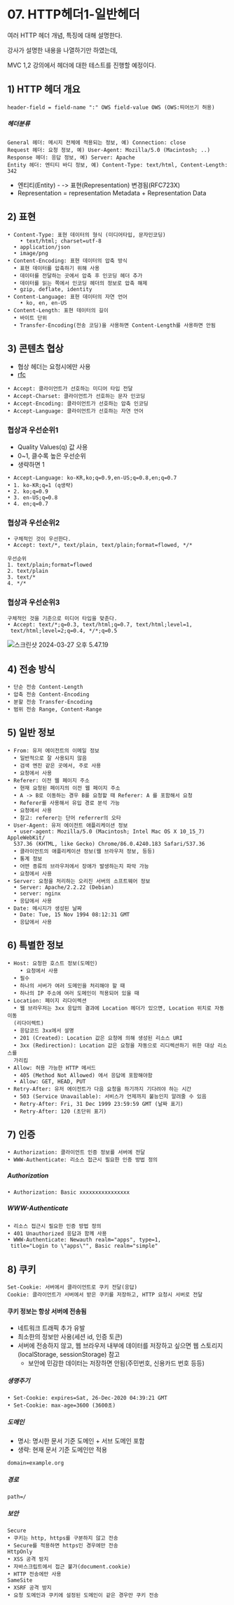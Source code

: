 # 07. HTTP헤더1-일반헤더



여러 HTTP 헤더 개념, 특징에 대해 설명한다.

강사가 설명한 내용을 나열하기만 하였는데,

MVC 1,2 강의에서 헤더에 대한 테스트를 진행할 예정이다.



## 1) HTTP 헤더 개요

~~~
header-field = field-name ":" OWS field-value OWS (OWS:띄어쓰기 허용)
~~~

##### 헤더분류

~~~
General 헤더: 메시지 전체에 적용되는 정보, 예) Connection: close
Request 헤더: 요청 정보, 예) User-Agent: Mozilla/5.0 (Macintosh; ..)
Response 헤더: 응답 정보, 예) Server: Apache
Entity 헤더: 엔티티 바디 정보, 예) Content-Type: text/html, Content-Length: 342
~~~

- 엔티티(Entity) - -> 표현(Representation) 변경됨(RFC723X)
- Representation = representation Metadata + Representation Data







## 2) 표현

~~~
• Content-Type: 표현 데이터의 형식 (미디어타입, 문자인코딩)
	• text/html; charset=utf-8
  • application/json
  • image/png
• Content-Encoding: 표현 데이터의 압축 방식
  • 표현 데이터를 압축하기 위해 사용
  • 데이터를 전달하는 곳에서 압축 후 인코딩 헤더 추가
  • 데이터를 읽는 쪽에서 인코딩 헤더의 정보로 압축 해제	
  • gzip, deflate, identity
• Content-Language: 표현 데이터의 자연 언어
	• ko, en, en-US
• Content-Length: 표현 데이터의 길이
  • 바이트 단위
  • Transfer-Encoding(전송 코딩)을 사용하면 Content-Length를 사용하면 안됨
~~~







## 3) 콘텐츠 협상

- 협상 헤더는 요청시에만 사용
- [rfc](https://datatracker.ietf.org/doc/html/rfc7231#section-5.3.2)

~~~
• Accept: 클라이언트가 선호하는 미디어 타입 전달
• Accept-Charset: 클라이언트가 선호하는 문자 인코딩
• Accept-Encoding: 클라이언트가 선호하는 압축 인코딩
• Accept-Language: 클라이언트가 선호하는 자연 언어
~~~





### 협상과 우선순위1

- Quality Values(q) 값 사용
- 0~1, 클수록 높은 우선순위
- 생략하면 1

~~~
• Accept-Language: ko-KR,ko;q=0.9,en-US;q=0.8,en;q=0.7
• 1. ko-KR;q=1 (q생략)
• 2. ko;q=0.9
• 3. en-US;q=0.8
• 4. en;q=0.7
~~~





### 협상과 우선순위2

~~~
• 구체적인 것이 우선한다.
• Accept: text/*, text/plain, text/plain;format=flowed, */*

우선순위
1. text/plain;format=flowed
2. text/plain
3. text/*
4. */*
~~~





### 협상과 우선순위3

~~~
구체적인 것을 기준으로 미디어 타입을 맞춘다.
• Accept: text/*;q=0.3, text/html;q=0.7, text/html;level=1,
 text/html;level=2;q=0.4, */*;q=0.5
~~~

![스크린샷 2024-03-27 오후 5.47.19](../img/seongtki_303.png)





## 4) 전송 방식

~~~
• 단순 전송 Content-Length
• 압축 전송 Content-Encoding
• 분할 전송 Transfer-Encoding
• 범위 전송 Range, Content-Range
~~~





## 5) 일반 정보

~~~
• From: 유저 에이전트의 이메일 정보
  • 일반적으로 잘 사용되지 않음
  • 검색 엔진 같은 곳에서, 주로 사용
  • 요청에서 사용
• Referer: 이전 웹 페이지 주소
  • 현재 요청된 페이지의 이전 웹 페이지 주소
  • A -> B로 이동하는 경우 B를 요청할 때 Referer: A 를 포함해서 요청
  • Referer를 사용해서 유입 경로 분석 가능
  • 요청에서 사용
  • 참고: referer는 단어 referrer의 오타
• User-Agent: 유저 에이전트 애플리케이션 정보
  • user-agent: Mozilla/5.0 (Macintosh; Intel Mac OS X 10_15_7) AppleWebKit/
  537.36 (KHTML, like Gecko) Chrome/86.0.4240.183 Safari/537.36
  • 클라이언트의 애플리케이션 정보(웹 브라우저 정보, 등등)
  • 통계 정보
  • 어떤 종류의 브라우저에서 장애가 발생하는지 파악 가능
  • 요청에서 사용
• Server: 요청을 처리하는 오리진 서버의 소프트웨어 정보
  • Server: Apache/2.2.22 (Debian)
  • server: nginx
  • 응답에서 사용
• Date: 메시지가 생성된 날짜
  • Date: Tue, 15 Nov 1994 08:12:31 GMT
  • 응답에서 사용
~~~









## 6) 특별한 정보

~~~
• Host: 요청한 호스트 정보(도메인)
	• 요청에서 사용
  • 필수
  • 하나의 서버가 여러 도메인을 처리해야 할 때
  • 하나의 IP 주소에 여러 도메인이 적용되어 있을 때
• Location: 페이지 리다이렉션
  • 웹 브라우저는 3xx 응답의 결과에 Location 헤더가 있으면, Location 위치로 자동 이동
  (리다이렉트)
  • 응답코드 3xx에서 설명
  • 201 (Created): Location 값은 요청에 의해 생성된 리소스 URI
  • 3xx (Redirection): Location 값은 요청을 자동으로 리디렉션하기 위한 대상 리소스를
  가리킴
• Allow: 허용 가능한 HTTP 메서드
  • 405 (Method Not Allowed) 에서 응답에 포함해야함
  • Allow: GET, HEAD, PUT
• Retry-After: 유저 에이전트가 다음 요청을 하기까지 기다려야 하는 시간
  • 503 (Service Unavailable): 서비스가 언제까지 불능인지 알려줄 수 있음
  • Retry-After: Fri, 31 Dec 1999 23:59:59 GMT (날짜 표기)
  • Retry-After: 120 (초단위 표기)
~~~







## 7) 인증

~~~
• Authorization: 클라이언트 인증 정보를 서버에 전달
• WWW-Authenticate: 리소스 접근시 필요한 인증 방법 정의
~~~



##### Authorization

~~~
• Authorization: Basic xxxxxxxxxxxxxxxx
~~~



##### WWW-Authenticate

~~~
• 리소스 접근시 필요한 인증 방법 정의
• 401 Unauthorized 응답과 함께 사용
• WWW-Authenticate: Newauth realm="apps", type=1,
 title="Login to \"apps\"", Basic realm="simple"
~~~





## 8) 쿠키

~~~
Set-Cookie: 서버에서 클라이언트로 쿠키 전달(응답)
Cookie: 클라이언트가 서버에서 받은 쿠키를 저장하고, HTTP 요청시 서버로 전달
~~~



#### 쿠키 정보는 항상 서버에 전송됨

- 네트워크 트래픽 추가 유발
- 최소한의 정보만 사용(세션 id, 인증 토큰)
- 서버에 전송하지 않고, 웹 브라우저 내부에 데이터를 저장하고 싶으면 웹 스토리지 (localStorage, sessionStorage) 참고
  -  보안에 민감한 데이터는 저장하면 안됨(주민번호, 신용카드 번호 등등)



##### 생명주기

~~~
• Set-Cookie: expires=Sat, 26-Dec-2020 04:39:21 GMT
• Set-Cookie: max-age=3600 (3600초)
~~~



##### 도메인

- 명시: 명시한 문서 기준 도메인 + 서브 도메인 포함
- 생략: 현재 문서 기준 도메인만 적용

~~~
domain=example.org
~~~



##### 경로

~~~
path=/ 
~~~



##### 보안

~~~
Secure
• 쿠키는 http, https를 구분하지 않고 전송
• Secure를 적용하면 https인 경우에만 전송
HttpOnly
• XSS 공격 방지
• 자바스크립트에서 접근 불가(document.cookie)
• HTTP 전송에만 사용
SameSite
• XSRF 공격 방지
• 요청 도메인과 쿠키에 설정된 도메인이 같은 경우만 쿠키 전송
~~~



#### 
